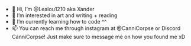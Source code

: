 - 👋 Hi, I’m @Lealou1210 aka Xander
- 👀 I’m interested in art and writing + reading
- 🌱 I’m currently learning how to code ^^
- 📫 You can reach me through instagram at @CanniCorpse or Discord CanniCorpse! Just make sure to message me on how you found me xD

<!---
Lealou1210/Lealou1210 is a ✨ special ✨ repository because its `README.md` (this file) appears on your GitHub profile.
You can click the Preview link to take a look at your changes.
--->
